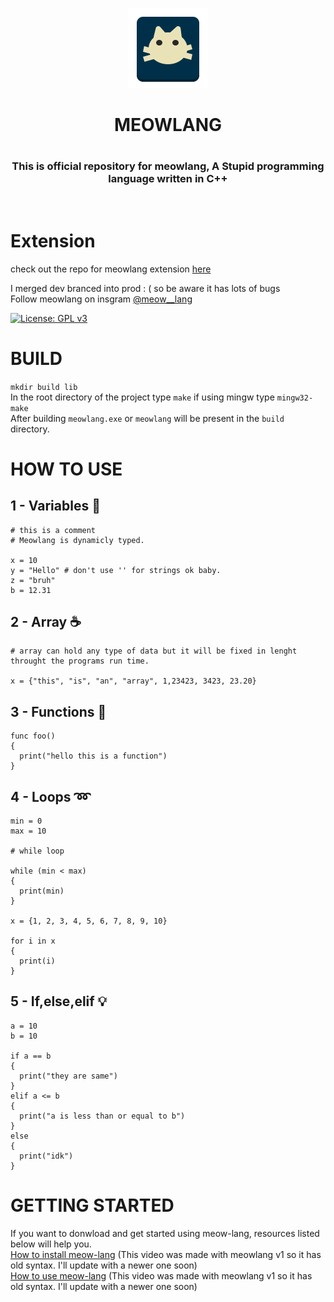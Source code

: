 <p align="center">
    <img src="icon.png">
    <h1 align="center">MEOWLANG<h1>
</p>

<h3 align="center">
  This is official repository for meowlang, A Stupid programming language written in C++
</h3>
<br>

# Extension
check out the repo for meowlang extension [here](https://github.com/DevyDhanish/meow-lang-extension)<br>

I merged dev branced into prod : ( so be aware it has lots of bugs<br>
Follow meowlang on insgram [@meow__lang](https://www.instagram.com/meow__lang/)<br>

[![License: GPL v3](https://img.shields.io/badge/License-GPL%20v3-blue.svg)](https://www.gnu.org/licenses/gpl-3.0)

# BUILD
`mkdir build lib` <br>
In the root directory of the project type `make` if using mingw type `mingw32-make` <br>
After building `meowlang.exe` or `meowlang` will be present in the `build` directory.

# HOW TO USE
## 1 - Variables 🔢
```
# this is a comment
# Meowlang is dynamicly typed.

x = 10
y = "Hello" # don't use '' for strings ok baby.
z = "bruh"
b = 12.31
```

## 2 - Array ☕
```
# array can hold any type of data but it will be fixed in lenght throught the programs run time.

x = {"this", "is", "an", "array", 1,23423, 3423, 23.20} 
```
## 3 - Functions 🚗
```
func foo()
{
  print("hello this is a function")
}
```

## 4 - Loops ➿
```
min = 0
max = 10

# while loop

while (min < max)
{
  print(min)
}

x = {1, 2, 3, 4, 5, 6, 7, 8, 9, 10}

for i in x
{
  print(i)
}
```

## 5 - If,else,elif 💡
```
a = 10
b = 10

if a == b
{
  print("they are same")
}
elif a <= b
{
  print("a is less than or equal to b")
}
else
{
  print("idk")
}
```

# GETTING STARTED
If you want to donwload and get started using meow-lang, resources listed below will help you.<br>
[How to install meow-lang](https://github.com/DevyDhanish/meow-lang/wiki/How-to-download-and-install-Meow%E2%80%90Lang-in-Windows) (This video was made with meowlang v1 so it has old syntax. I'll update with a newer one soon)<br>
[How to use meow-lang](https://github.com/DevyDhanish/meow-lang/wiki/How-to-use-meow%E2%80%90lang) (This video was made with meowlang v1 so it has old syntax. I'll update with a newer one soon)<br>
